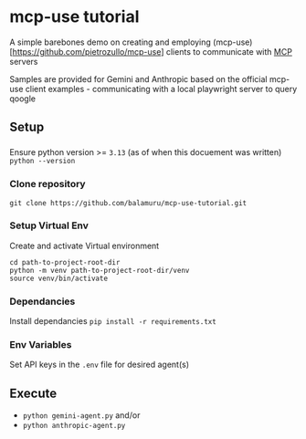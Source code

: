 # mcp-use tutorial
A simple barebones demo on creating and employing (mcp-use)[https://github.com/pietrozullo/mcp-use] clients to communicate with [MCP](https://modelcontextprotocol.io/introduction) servers

Samples are provided for Gemini and Anthropic based on the official mcp-use client examples - communicating with a local playwright server to query qoogle

## Setup
###
Ensure python version >= `3.13` (as of when this docuement was written)
`python --version`

### Clone repository
`git clone https://github.com/balamuru/mcp-use-tutorial.git`

### Setup Virtual Env
Create and activate Virtual environment
```
cd path-to-project-root-dir
python -m venv path-to-project-root-dir/venv
source venv/bin/activate
```

### Dependancies
Install dependancies
`pip install -r requirements.txt`

### Env Variables
Set API keys in the `.env` file for desired agent(s)

## Execute
* `python gemini-agent.py` and/or
* `python anthropic-agent.py`




